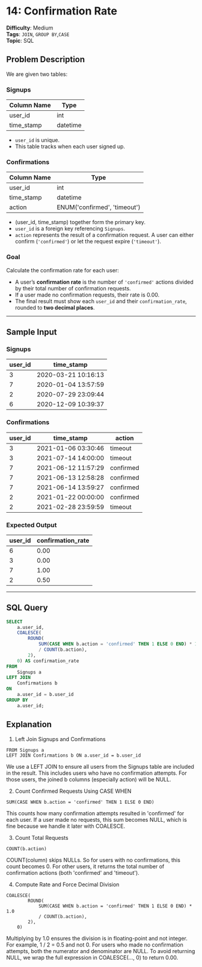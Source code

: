 # 14: Confirmation Rate

**Difficulty**: Medium  
**Tags**: `JOIN`, `GROUP BY`,`CASE`  
**Topic**: SQL  
## Problem Description

We are given two tables:

### Signups
| Column Name | Type     |
|-------------|----------|
| user_id     | int      |
| time_stamp  | datetime |

- `user_id` is unique.
- This table tracks when each user signed up.

### Confirmations
| Column Name | Type     |
|-------------|----------|
| user_id     | int      |
| time_stamp  | datetime |
| action      | ENUM('confirmed', 'timeout') |

- (user_id, time_stamp) together form the primary key.
- `user_id` is a foreign key referencing `Signups`.
- `action` represents the result of a confirmation request. A user can either confirm (`'confirmed'`) or let the request expire (`'timeout'`).

### Goal

Calculate the confirmation rate for each user:
- A user’s **confirmation rate** is the number of `'confirmed'` actions divided by their total number of confirmation requests.
- If a user made no confirmation requests, their rate is 0.00.
- The final result must show each `user_id` and their `confirmation_rate`, rounded to **two decimal places**.

---

## Sample Input

### Signups

| user_id | time_stamp          |
|---------|---------------------|
| 3       | 2020-03-21 10:16:13 |
| 7       | 2020-01-04 13:57:59 |
| 2       | 2020-07-29 23:09:44 |
| 6       | 2020-12-09 10:39:37 |

### Confirmations

| user_id | time_stamp          | action    |
|---------|---------------------|-----------|
| 3       | 2021-01-06 03:30:46 | timeout   |
| 3       | 2021-07-14 14:00:00 | timeout   |
| 7       | 2021-06-12 11:57:29 | confirmed |
| 7       | 2021-06-13 12:58:28 | confirmed |
| 7       | 2021-06-14 13:59:27 | confirmed |
| 2       | 2021-01-22 00:00:00 | confirmed |
| 2       | 2021-02-28 23:59:59 | timeout   |

### Expected Output

| user_id | confirmation_rate |
|---------|-------------------|
| 6       | 0.00              |
| 3       | 0.00              |
| 7       | 1.00              |
| 2       | 0.50              |

---

## SQL Query

```sql
SELECT 
    a.user_id, 
    COALESCE(
        ROUND(
            SUM(CASE WHEN b.action = 'confirmed' THEN 1 ELSE 0 END) * 1.0 
            / COUNT(b.action),
        2),
    0) AS confirmation_rate
FROM 
    Signups a
LEFT JOIN 
    Confirmations b 
ON 
    a.user_id = b.user_id
GROUP BY 
    a.user_id;
```
## Explanation

1. Left Join Signups and Confirmations
```
FROM Signups a
LEFT JOIN Confirmations b ON a.user_id = b.user_id
```
We use a LEFT JOIN to ensure all users from the Signups table are included in the result.
This includes users who have no confirmation attempts. For those users, the joined b columns (especially action) will be NULL.

2. Count Confirmed Requests Using CASE WHEN
```
SUM(CASE WHEN b.action = 'confirmed' THEN 1 ELSE 0 END)
```
This counts how many confirmation attempts resulted in 'confirmed' for each user.
If a user made no requests, this sum becomes NULL, which is fine because we handle it later with COALESCE.

3. Count Total Requests
```
COUNT(b.action)
```
COUNT(column) skips NULLs. So for users with no confirmations, this count becomes 0.
For other users, it returns the total number of confirmation actions (both 'confirmed' and 'timeout').

4. Compute Rate and Force Decimal Division

```
COALESCE(
        ROUND(
            SUM(CASE WHEN b.action = 'confirmed' THEN 1 ELSE 0 END) * 1.0 
            / COUNT(b.action),
        2),
    0)
```
Multiplying by 1.0 ensures the division is in floating-point and not integer.
For example, 1 / 2 = 0.5 and not 0.
For users who made no confirmation attempts, both the numerator and denominator are NULL.
To avoid returning NULL, we wrap the full expression in COALESCE(..., 0) to return 0.00.

